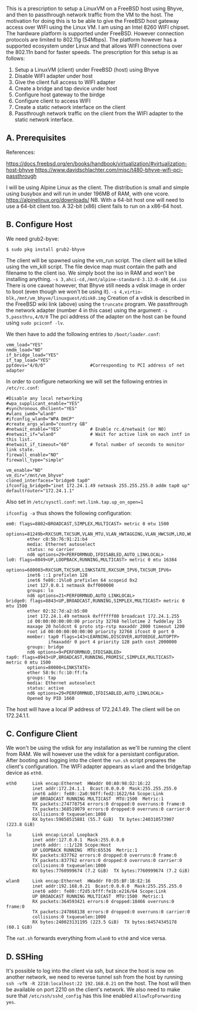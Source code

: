 This is a prescription to setup a LinuxVM on a FreeBSD host using Bhyve, and then to passthrough network traffic from the VM to the host.
The motivation for doing this is to be able to give the FreeBSD host gateway access over WIFI using the Linux VM. 
I am using an Intel 8260 WIFI chipset. The hardware platform is supported under FreeBSD. However connection protocols are limited to 802.11g (54Mbps). 
The platform however has a supported ecosystem under Linux and that allows WIFI connections over the 802.11n band for faster speeds. 
The prescription for this setup is as follows:

1. Setup a LinuxVM (client) under FreeBSD (host) using Bhyve
2. Disable WIFI adapter under host
3. Give the client full access to WIFI adapter
4. Create a bridge and tap device under host
5. Configure host gateway to the birdge
6. Configure client to access WIFI
7. Create a static network interface on the client
8. Passthrough network traffic on the client from the WIFI adapter to the static network interface.

## A. Prerequisites

References:

https://docs.freebsd.org/en/books/handbook/virtualization/#virtualization-host-bhyve
https://www.davidschlachter.com/misc/t480-bhyve-wifi-pci-passthrough

I will be using Alpine Linux as the client. The distribution is small and simple using busybox and will run in under 196MB of RAM, with one vcore.
https://alpinelinux.org/downloads/
NB. With a 64-bit host one will need to use a 64-bit client too. A 32-bit (x86) client fails to run on a x86-64 host. 

## B. Configure Host

We need grub2-byve:

`$ sudo pkg install grub2-bhyve`

The client will be spawned using the vm_run script. The client will be killed using the vm_kill script. The file device map must contain the
path and filename to the client iso. We simply boot the iso in RAM and won't be installing anything. 
`-s 3,ahci-cd,/mnt/alpine-standard-3.13.0-x86_64.iso`
There is one caveat however, that Bhyve still needs a vdisk image in order to boot (even though we won't be using it).
`-s 4,virtio-blk,/mnt/vm_bhyve/linuxguest/disk0.img`
Creation of a vdisk is described in the FreeBSD wiki link (above) using the `truncate` program.
We passthrough the network adapter (number 4 in this case) using the argument `-s 5,passthru,4/0/0`
The pci address of the adapter on the host can be found using `sudo pciconf -lv`.

We then have to add the following entries to `/boot/loader.conf`:

```
vmm_load="YES"
nmdm_load="NO"
if_bridge_load="YES"
if_tap_load="YES"
pptdevs="4/0/0"                 #Corresponding to PCI address of net adapter
```

In order to configure networking we will set the following entries in `/etc/rc.conf`:

```
#Disable any local networking
#wpa_supplicant_enable="YES"
#synchronous_dhclient="YES"
#wlans_iwm0="wlan0"
#ifconfig_wlan0="WPA DHCP"
#create_args_wlan0="country GB"
#netwait_enable="YES"           # Enable rc.d/netwait (or NO)
#netwait_if="wlan0"             # Wait for active link on each intf in this list.
#netwait_if_timeout="60"        # Total number of seconds to monitor link state.
firewall_enable="NO"
firewall_type="simple"

vm_enable="NO"
vm_dir="/mnt/vm_bhyve"
cloned_interfaces="bridge0 tap0"
ifconfig_bridge0="inet 172.24.1.49 netmask 255.255.255.0 addm tap0 up"
defaultrouter="172.24.1.1"
```

Also set in `/etc/sysctl.conf`: `net.link.tap.up_on_open=1`

`ifconfig -a` thus shows the following configuration:

```
em0: flags=8802<BROADCAST,SIMPLEX,MULTICAST> metric 0 mtu 1500
        options=81249b<RXCSUM,TXCSUM,VLAN_MTU,VLAN_HWTAGGING,VLAN_HWCSUM,LRO,WOL_MAGIC,VLAN_HWFILTER>
        ether c8:5b:76:91:21:b4
        media: Ethernet autoselect
        status: no carrier
        nd6 options=29<PERFORMNUD,IFDISABLED,AUTO_LINKLOCAL>
lo0: flags=8049<UP,LOOPBACK,RUNNING,MULTICAST> metric 0 mtu 16384
        options=680003<RXCSUM,TXCSUM,LINKSTATE,RXCSUM_IPV6,TXCSUM_IPV6>
        inet6 ::1 prefixlen 128
        inet6 fe80::1%lo0 prefixlen 64 scopeid 0x2
        inet 127.0.0.1 netmask 0xff000000
        groups: lo
        nd6 options=21<PERFORMNUD,AUTO_LINKLOCAL>
bridge0: flags=8843<UP,BROADCAST,RUNNING,SIMPLEX,MULTICAST> metric 0 mtu 1500
        ether 02:32:7d:a2:b5:00
        inet 172.24.1.49 netmask 0xffffff00 broadcast 172.24.1.255
        id 00:00:00:00:00:00 priority 32768 hellotime 2 fwddelay 15
        maxage 20 holdcnt 6 proto stp-rstp maxaddr 2000 timeout 1200
        root id 00:00:00:00:00:00 priority 32768 ifcost 0 port 0
        member: tap0 flags=143<LEARNING,DISCOVER,AUTOEDGE,AUTOPTP>
                ifmaxaddr 0 port 4 priority 128 path cost 2000000
        groups: bridge
        nd6 options=9<PERFORMNUD,IFDISABLED>
tap0: flags=8943<UP,BROADCAST,RUNNING,PROMISC,SIMPLEX,MULTICAST> metric 0 mtu 1500
        options=80000<LINKSTATE>
        ether 58:9c:fc:10:ff:fa
        groups: tap
        media: Ethernet autoselect
        status: active
        nd6 options=29<PERFORMNUD,IFDISABLED,AUTO_LINKLOCAL>
        Opened by PID 1660
```

The host will have a local IP address of 172.24.1.49. The client will be on 172.24.1.1.


## C. Configure Client

We won't be using the vdisk for any installation as we'll be running the client from RAM. We will however use the vdisk for a
persistant configuration. After booting and logging into the client the `run.sh` script prepares the client's configuration. The WIFI adapter
appears as `wlan0` and the bridge/tap device as `eth0`.

```
eth0      Link encap:Ethernet  HWaddr 00:A0:98:D2:16:22  
          inet addr:172.24.1.1  Bcast:0.0.0.0  Mask:255.255.255.0
          inet6 addr: fe80::2a0:98ff:fed2:1622/64 Scope:Link
          UP BROADCAST RUNNING MULTICAST  MTU:1500  Metric:1
          RX packets:274778754 errors:0 dropped:0 overruns:0 frame:0
          TX packets:368519079 errors:0 dropped:0 overruns:0 carrier:0
          collisions:0 txqueuelen:1000 
          RX bytes:59858515881 (55.7 GiB)  TX bytes:240310573907 (223.8 GiB)

lo        Link encap:Local Loopback  
          inet addr:127.0.0.1  Mask:255.0.0.0
          inet6 addr: ::1/128 Scope:Host
          UP LOOPBACK RUNNING  MTU:65536  Metric:1
          RX packets:837762 errors:0 dropped:0 overruns:0 frame:0
          TX packets:837762 errors:0 dropped:0 overruns:0 carrier:0
          collisions:0 txqueuelen:1000 
          RX bytes:7760999674 (7.2 GiB)  TX bytes:7760999674 (7.2 GiB)

wlan0     Link encap:Ethernet  HWaddr F0:D5:BF:1B:E2:16  
          inet addr:192.168.0.21  Bcast:0.0.0.0  Mask:255.255.255.0
          inet6 addr: fe80::f2d5:bfff:fe1b:e216/64 Scope:Link
          UP BROADCAST RUNNING MULTICAST  MTU:1500  Metric:1
          RX packets:364593421 errors:0 dropped:18466 overruns:0 frame:0
          TX packets:247868138 errors:0 dropped:0 overruns:0 carrier:0
          collisions:0 txqueuelen:1000 
          RX bytes:240023131195 (223.5 GiB)  TX bytes:64574345178 (60.1 GiB)
```

The `nat.sh` forwards everything from `wlan0` to `eth0` and vice versa.


## D. SSHing

It's possible to log into the client via ssh, but since the host is now on another network, we need to reverse tunnel ssh
from the host by running `ssh -vfN -R 2210:localhost:22 192.168.0.21` on the host. The host will then be available on port 2210 on the client's network.
We also need to make sure that `/etc/ssh/sshd_config` has this line enabled `AllowTcpForwarding yes`.